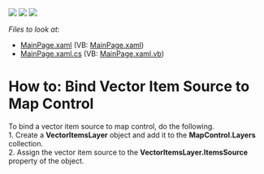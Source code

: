 <!-- default badges list -->
![](https://img.shields.io/endpoint?url=https://codecentral.devexpress.com/api/v1/VersionRange/128572169/17.1.3%2B)
[![](https://img.shields.io/badge/Open_in_DevExpress_Support_Center-FF7200?style=flat-square&logo=DevExpress&logoColor=white)](https://supportcenter.devexpress.com/ticket/details/T557719)
[![](https://img.shields.io/badge/📖_How_to_use_DevExpress_Examples-e9f6fc?style=flat-square)](https://docs.devexpress.com/GeneralInformation/403183)
<!-- default badges end -->
<!-- default file list -->
*Files to look at*:

* [MainPage.xaml](./CS/MapControl_Lesson3/MainPage.xaml) (VB: [MainPage.xaml](./VB/MapControl_Lesson3/MainPage.xaml))
* [MainPage.xaml.cs](./CS/MapControl_Lesson3/MainPage.xaml.cs) (VB: [MainPage.xaml.vb](./VB/MapControl_Lesson3/MainPage.xaml.vb))
<!-- default file list end -->
# How to: Bind Vector Item Source to Map Control


To bind a vector item source to map control, do the following.<br>1. Create a <strong>VectorItemsLayer</strong> object and add it to the <strong>MapControl.Layers</strong> collection.<br>2. Assign the vector item source to the <strong>VectorItemsLayer.ItemsSource</strong> property of the object.<br><br>

<br/>


